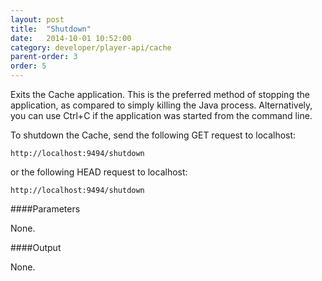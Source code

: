 ```yaml
---
layout: post
title:  "Shutdown"
date:   2014-10-01 10:52:00
category: developer/player-api/cache
parent-order: 3
order: 5
---
```


Exits the Cache application. This is the preferred method of stopping the application, as compared to simply killing the Java process.
Alternatively, you can use Ctrl+C if the application was started from the command line.

To shutdown the Cache, send the following GET request to localhost:

`http://localhost:9494/shutdown`

or the following HEAD request to localhost:

`http://localhost:9494/shutdown`

####Parameters

None.


####Output

None.